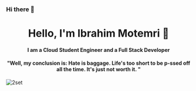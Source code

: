 ### Hi there 👋

<!--
**IbrahimMot/IbrahimMot** is a ✨ _special_ ✨ repository because its `README.md` (this file) appears on your GitHub profile.

Here are some ideas to get you started:

- 🔭 I’m currently working on ...
- 🌱 I’m currently learning ...
- 👯 I’m looking to collaborate on ...
- 🤔 I’m looking for help with ...
- 💬 Ask me about ...
- 📫 How to reach me: ...
- 😄 Pronouns: ...
- ⚡ Fun fact: ...
-->
<p>
  <h1 align="center"><b>Hello, I'm Ibrahim Motemri 🐘</b></h1>
</p>
<h4 align="center"><b>I am a Cloud Student Engineer and a Full Stack Developer</b></h4>
<p>
  <h4 align="center"><b>"Well, my conclusion is: Hate is baggage. Life's too short to be p-ssed off all the time. It's just not worth it. "</b></h4>
</p>

<img align="center" alt="2set" src="https://preview.redd.it/9uv24luatcz51.jpg?width=640&crop=smart&auto=webp&s=7b022d64ddb54f36f5b8d12cd566fbcbc8832930" />

